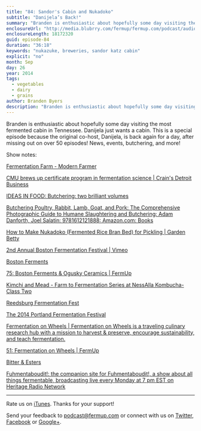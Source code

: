 ```yaml
---
title: "84: Sandor's Cabin and Nukadoko"
subtitle: "Danijela’s Back!"
summary: "Branden is enthusiastic about hopefully some day visiting the most fermented cabin in Tennessee. Danijela just wants a cabin. This is a special episode because the original co-host, Danijela, is back again for a day, after missing out on over 50 episodes! News, events, butchering, and more!"
enclosureUrl: "http://media.blubrry.com/fermup/fermup.com/podcast/audio/fermup-84.mp3"
enclosureLength: 18172320
guid: episode-84
duration: "36:18"
keywords: "nukazuke, breweries, sandor katz cabin"
explicit: "no"
month: Sep
day: 26
year: 2014
tags:
  - vegetables
  - dairy
  - grains
author: Branden Byers
description: "Branden is enthusiastic about hopefully some day visiting the most fermented cabin in Tennessee. Danijela just wants a cabin. This is a special episode because the original co-host, Danijela, is back again for a day, after missing out on over 50 episodes! News, events, butchering, and more!"
---
```

Branden is enthusiastic about hopefully some day visiting the most fermented cabin in Tennessee. Danijela just wants a cabin. This is a special episode because the original co-host, Danijela, is back again for a day, after missing out on over 50 episodes! News, events, butchering, and more!

Show notes:

[Fermentation Farm - Modern Farmer](http://modernfarmer.com/2014/09/fermentation-farm/)

[CMU brews up certificate program in fermentation science | Crain's Detroit Business](http://www.crainsdetroit.com/article/20140925/NEWS01/140929920/cmu-brews-up-certificate-program-in-fermentation-science)

[IDEAS IN FOOD: Butchering: two brilliant volumes](http://blog.ideasinfood.com/ideas_in_food/2014/09/september-22-2014.html)

[Butchering Poultry, Rabbit, Lamb, Goat, and Pork: The Comprehensive Photographic Guide to Humane Slaughtering and Butchering: Adam Danforth, Joel Salatin: 9781612121888: Amazon.com: Books](http://www.amazon.com/exec/obidos/ASIN/1612121888/fermup-20)

[How to Make Nukadoko (Fermented Rice Bran Bed) for Pickling | Garden Betty](http://www.gardenbetty.com/2014/08/how-to-make-nukadoko-fermented-rice-bran-bed-for-pickling/)

[2nd Annual Boston Fermentation Festival | Vimeo](http://vimeo.com/105555327)

[Boston Ferments](http://www.bostonferments.com/)

[75: Boston Ferments & Ogusky Ceramics | FermUp](http://fermup.com/podcast/75/)

[Kimchi and Mead - Farm to Fermentation Series at NessAlla Kombucha- Class Two](http://www.brownpapertickets.com/event/872975)

[Reedsburg Fermentation Fest](http://fermentationfest.com/)

[The 2014 Portland Fermentation Festival](http://www.portlandfermentationfestival.com/)

[Fermentation on Wheels | Fermentation on Wheels is a traveling culinary research hub with a mission to harvest & preserve, encourage sustainability, and teach fermentation.](http://www.fermentationonwheels.com/)

[51: Fermentation on Wheels | FermUp](http://fermup.com/podcast/51/)

[Bitter & Esters](http://bitterandesters.com/)

[Fuhmentaboudit!: the companion site for Fuhmentaboudit!, a show about all things fermentable, broadcasting live every Monday at 7 pm EST on Heritage Radio Network](http://fuhmentaboudit.com/)

---

Rate us on [iTunes](http://itunes.apple.com/podcast/fermup-fermented-food-podcast/id593958494). Thanks for your support!

Send your feedback to <a href="mailto:podcast@fermup.com">podcast@fermup.com</a> or connect with us on [Twitter](https://twitter.com/fermup), [Facebook](http://www.facebook.com/fermup) or [Google+](https://google.com/+fermup).
